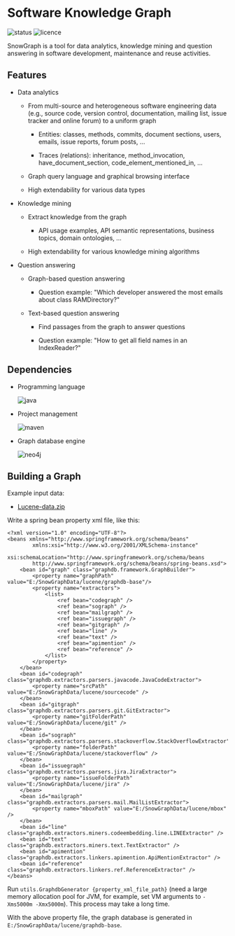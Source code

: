 # Software Knowledge Graph

![status](https://img.shields.io/badge/status-InDev-bronze.svg)
![licence](https://img.shields.io/badge/license-Apache2.0-blue.svg)

SnowGraph is a tool for data analytics, knowledge mining and question answering in software development, maintenance and reuse activities.

## Features

* Data analytics

  * From multi-source and heterogeneous software engineering data (e.g., source code, version control, documentation, mailing list, issue tracker and online forum) to a uniform graph
    
    * Entities: classes, methods, commits, document sections, users, emails, issue reports, forum posts, ...
    
    * Traces (relations): inheritance, method_invocation, have_document_section, code_element_mentioned_in, ...
    
  * Graph query language and graphical browsing interface
  
  * High extendability for various data types

* Knowledge mining

  * Extract knowledge from the graph
  
    * API usage examples, API semantic representations, business topics, domain ontologies, ...
    
  * High extendability for various knowledge mining algorithms

* Question answering

  * Graph-based question answering

    * Question example: "Which developer answered the most emails about class RAMDirectory?"
  
  * Text-based question answering

    * Find passages from the graph to answer questions
    
    * Question example: "How to get all field names in an IndexReader?"
    
## Dependencies

* Programming language
 
  ![java](https://img.shields.io/badge/java->=1.8.0-blue.svg)
  
* Project management
 
  ![maven](https://img.shields.io/badge/maven->=3.2.0-blue.svg)
  
* Graph database engine
 
  ![neo4j](https://img.shields.io/badge/neo4j->=3.2.0-blue.svg)
    
## Building a Graph

Example input data:

* [Lucene-data.zip](http://pan.baidu.com/s/1gfF4PZt)

Write a spring bean property xml file, like this:

```
<?xml version="1.0" encoding="UTF-8"?>
<beans xmlns="http://www.springframework.org/schema/beans"
        xmlns:xsi="http://www.w3.org/2001/XMLSchema-instance"
        xsi:schemaLocation="http://www.springframework.org/schema/beans
        http://www.springframework.org/schema/beans/spring-beans.xsd">
    <bean id="graph" class="graphdb.framework.GraphBuilder">
    	<property name="graphPath" value="E:/SnowGraphData/lucene/graphdb-base"/>
        <property name="extractors">
            <list>
                <ref bean="codegraph" />
                <ref bean="sograph" />
                <ref bean="mailgraph" />
                <ref bean="issuegraph" />
                <ref bean="gitgraph" />
                <ref bean="line" />
                <ref bean="text" />
                <ref bean="apimention" />
                <ref bean="reference" />
            </list>
        </property>
    </bean>
    <bean id="codegraph" class="graphdb.extractors.parsers.javacode.JavaCodeExtractor">
        <property name="srcPath" value="E:/SnowGraphData/lucene/sourcecode" />
    </bean>
    <bean id="gitgraph" class="graphdb.extractors.parsers.git.GitExtractor">
        <property name="gitFolderPath" value="E:/SnowGraphData/lucene/git" />
    </bean>
    <bean id="sograph" class="graphdb.extractors.parsers.stackoverflow.StackOverflowExtractor">
        <property name="folderPath" value="E:/SnowGraphData/lucene/stackoverflow" />
    </bean>
    <bean id="issuegraph" class="graphdb.extractors.parsers.jira.JiraExtractor">
        <property name="issueFolderPath" value="E:/SnowGraphData/lucene/jira" />
    </bean>
    <bean id="mailgraph" class="graphdb.extractors.parsers.mail.MailListExtractor">
        <property name="mboxPath" value="E:/SnowGraphData/lucene/mbox" />
    </bean>
    <bean id="line" class="graphdb.extractors.miners.codeembedding.line.LINEExtractor" />
    <bean id="text" class="graphdb.extractors.miners.text.TextExtractor" />
    <bean id="apimention" class="graphdb.extractors.linkers.apimention.ApiMentionExtractor" />
    <bean id="reference" class="graphdb.extractors.linkers.ref.ReferenceExtractor" />
</beans>
```

Run ```utils.GraphdbGenerator {property_xml_file_path}``` (need a large memory allocation pool for JVM, for example, set VM arguments to ```-Xms5000m -Xmx5000m```).
This process may take a long time.

With the above property file, the graph database is generated in ```E:/SnowGraphData/lucene/graphdb-base```.
